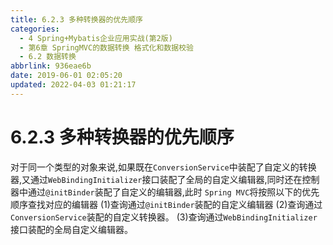 ```yaml
---
title: 6.2.3 多种转换器的优先顺序
categories: 
  - 4 Spring+Mybatis企业应用实战(第2版)
  - 第6章 SpringMVC的数据转换 格式化和数据校验
  - 6.2 数据转换
abbrlink: 936eae6b
date: 2019-06-01 02:05:20
updated: 2022-04-03 01:21:17
---
```

# 6.2.3 多种转换器的优先顺序
对于同一个类型的对象来说,如果既在`ConversionService`中装配了自定义的转换器,又通过`WebBindingInitializer`接口装配了全局的自定义编辑器,同时还在控制器中通过`@initBinder`装配了自定义的编辑器,此时 `Spring MVC`将按照以下的优先顺序查找对应的编辑器
(1)查询通过`@initBinder`装配的自定义编辑器
(2)查询通过`ConversionService`装配的自定义转换器。
(3)查询通过`WebBindingInitializer`接口装配的全局自定义编辑器。

